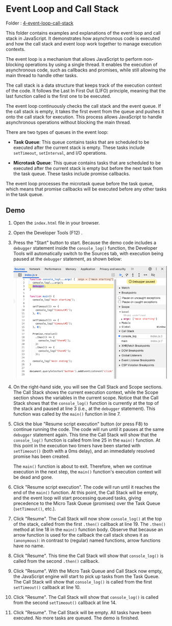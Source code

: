 # Event Loop and Call Stack

Folder : [4-event-loop-call-stack](4-event-loop-call-stack/)

This folder contains examples and explanations of the event loop and call stack in JavaScript. It demonstrates how asynchronous code is executed and how the call stack and event loop work together to manage execution contexts.

The event loop is a mechanism that allows JavaScript to perform non-blocking operations by using a single thread. It enables the execution of asynchronous code, such as callbacks and promises, while still allowing the main thread to handle other tasks.

The call stack is a data structure that keeps track of the execution context of the code. It follows the Last In First Out (LIFO) principle, meaning that the last function called is the first one to be executed.

The event loop continuously checks the call stack and the event queue. If the call stack is empty, it takes the first event from the queue and pushes it onto the call stack for execution. This process allows JavaScript to handle asynchronous operations without blocking the main thread.

There are two types of queues in the event loop:

- **Task Queue**: This queue contains tasks that are scheduled to be executed after the current stack is empty. These tasks include `setTimeout`, `setInterval`, and I/O operations.

- **Microtask Queue**: This queue contains tasks that are scheduled to be executed after the current stack is empty but before the next task from the task queue. These tasks include promise callbacks.

The event loop processes the microtask queue before the task queue, which means that promise callbacks will be executed before any other tasks in the task queue.

## Demo

1. Open the `index.html` file in your browser.
2. Open the Developer Tools (F12) .
3. Press the "Start" button to start. Because the demo code includes a `debugger` statement inside the `console_log()` function, the Developer Tools will automatically switch to the Sources tab, with execution being paused at the `debugger` statement, as shown below:

   ![debugger](assets/event-loop-call-stack.png)

4. On the right-hand side, you will see the Call Stack and Scope sections. The Call Stack shows the current execution context, while the Scope section shows the variables in the current scope. Notice that the Call Stack shows that the `console_log()` function is currently at the top of the stack and paused at line 3 (i.e., at the `debugger` statement). This function was called by the `main()` function in line 7.

5. Click the blue "Resume script execution" button (or press F8) to continue running the code. The code will run until it pauses at the same `debugger` statement again. This time the Call Stack will show that the `console_log()` function is called from line 25 in the `main()` function. At this point in the execution two timers have been started with `setTimeout()` (both with a 0ms delay), and an immediately resolved promise has been created.

    The `main()` function is about to exit. Therefore, when we continue execution in the next step, the `main()` function's execution context will be dead and gone.

6. Click "Resume script execution". The code will run until it reaches the end of the `main()` function. At this point, the Call Stack will be empty, and the event loop will start processing queued tasks, giving precedence to the Micro Task Queue (promises) over the Task Queue (`setTimeout()`, etc.).

7. Click "Resume". The Call Stack will now show `console_log()` at the top of the stack, called from the first `.then()` callback at line 19. The `.then()` method at line 18 in the `main()` function body. Observe that because an arrow function is used for the callback the call stack shows it as `(anonymous)`: in contrast to (regular) named functions, arrow functions have no name.

8. Click "Resume". This time the Call Stack will show that `console_log()` is called from the second `.then()` callback.

9. Click "Resume". With the Micro Task Queue and Call Stack now empty, the JavaScript engine will start to pick up tasks from the Task Queue.  The Call Stack will show that `console_log()` is called from the first `setTimeout()` callback at line 10.

10. Click "Resume". The Call Stack will show that `console_log()` is called from the second `setTimeout()` callback at line 14.

11. Click "Resume". The Call Stack will be empty. All tasks have been executed. No more tasks are queued. The demo is finished.
